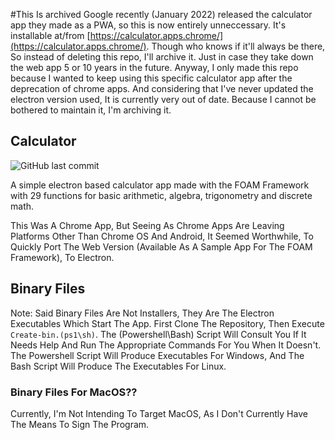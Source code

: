 #This Is archived
Google recently (January 2022) released the calculator app they made as a PWA, so this is now entirely unneccessary. It's installable at/from [https://calculator.apps.chrome/](https://calculator.apps.chrome/). Though who knows if it'll always be there, So instead of deleting this repo, I'll archive it. Just in case they take down the web app 5 or 10 years in the future. Anyway, I only made this repo because I wanted to keep using this specific calculator app after the deprecation of chrome apps. And considering that I've never updated the electron version used, It is currently very out of date. Because I cannot be bothered to maintain it, I'm archiving it.

## Calculator
![GitHub last commit](https://img.shields.io/github/last-commit/GianSinghSarao/Calc.svg?style=flat-square)

A simple electron based calculator app made with the FOAM Framework with 29 functions for basic arithmetic, algebra, trigonometry and discrete math.

This Was A Chrome App, But Seeing As Chrome Apps Are Leaving Platforms Other Than Chrome OS And Android, It Seemed Worthwhile, To Quickly Port The Web Version (Available As A Sample App For The FOAM Framework), To Electron.

## Binary Files
Note: Said Binary Files Are Not Installers, They Are The Electron Executables Which Start The App. 
First Clone The Repository, Then Execute ```Create-bin.(ps1\sh)```. The (Powershell\Bash) Script Will Consult You If It Needs Help And Run The Appropriate Commands For You When It Doesn't. The Powershell Script Will Produce Executables For Windows, And The Bash Script Will Produce The Executables For Linux.
### Binary Files For MacOS??
Currently, I'm Not Intending To Target MacOS, As I Don't Currently Have The Means To Sign The Program.
